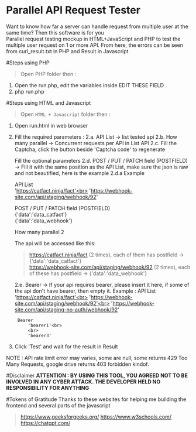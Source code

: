 # Parallel API Request Tester
Want to know how far a server can handle request from multiple user at the same time? Then this software is for you<br>
Parallel request testing mockup in HTML+JavaScript and PHP to test the multiple user request on 1 or more API. From here, the errors can be seen from curl_result.txt in PHP and Result in Javascript

#Steps using PHP
> Open PHP folder then :
1. Open the run.php, edit the variables inside EDIT THESE FIELD
2. php run.php 

#Steps using HTML and Javascript
> Open `HTML + Javascript` folder then :
1. Open run.html in web browser
2. Fill the required parameters : 
    2.a. API List -> list tested api
    2.b. How many parallel -> Concurrent requests per API in List API
    2.c. Fill the Captcha, click the button beside 'Captcha code' to regenerate

   Fill the optional parameters
    2.d. POST / PUT / PATCH field (POSTFIELD) -> Fill it with the same position as the API List, make sure the json is raw and not beautified, here is the example
       2.d.a Example
    
      API List  
          'https://catfact.ninja/fact'<br>
          'https://webhook-site.com/api/staging/webhook/92'
          
      POST / PUT / PATCH field (POSTFIELD)  
          {'data':'data_catfact'}<br>
          {'data':'data_webhook'}
     
      How many parallel 
          2
     
      The api will be accessed like this: 
      > https://catfact.ninja/fact (2 times), each of them has postfield -> {'data':'data_catfact'}<br>
      > https://webhook-site.com/api/staging/webhook/92 (2 times), each of these has postfield -> {'data':'data_webhook'}

    2.e. Bearer -> If your api requires bearer, please insert it here, if some of the api don't have bearer, then empty it. Example : 
        API List  
          'https://catfact.ninja/fact'<br>
          'https://webhook-site.com/api/staging/webhook/92'<br>
          'https://webhook-site.com/api/staging-no-auth/webhook/92'
          
        Bearer  
            'bearer1'<br>
            <br>
            'bearer3'

4. Click 'Test' and wait for the result in Result

NOTE : API rate limit error may varies, some are null, some returns 429 Too Many Requests, google drive returns 403 forbidden kindof.

#Disclaimer
<b>ATTENTION : BY USING THIS TOOL, YOU AGREED NOT TO BE INVOLVED IN ANY CYBER ATTACK. THE DEVELOPER HELD NO RESPONSIBILITY FOR ANYTHING</b>

#Tokens of Gratitude
Thanks to these websites for helping me building the frontend and several parts of the javascript
 > https://www.geeksforgeeks.org/
 > https://www.w3schools.com/
 > https://chatgpt.com/
